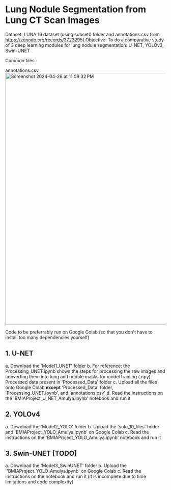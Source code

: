 # Lung Nodule Segmentation from Lung CT Scan Images

Dataset: LUNA 16 dataset (using subset0 folder and annotations.csv from https://zenodo.org/records/3723295)
Objective: To do a comparative study of 3 deep learning modules for lung nodule segmentation: U-NET, YOLOv3, Swin-UNET

Common files:

annotations.csv
<img width="790" alt="Screenshot 2024-04-26 at 11 09 32 PM" src="https://github.com/AmulyaMat/lung-nodule-segmentation/assets/143415536/6abb12b0-6b4e-44b7-aff8-c3ccf348f55f">


Code to be preferrably run on Google Colab (so that you don't have to install too many dependencies yourself)

## 1. U-NET
a. Download the 'Model1_UNET' folder
b. For reference: the Processing_UNET.ipynb shows the steps for processing the raw images and converting them into lung and nodule masks for model training (.npy). 
Processed data present in 'Processed_Data' folder
c. Upload all the files onto Google Colab **except** 'Processed_Data' folder, 'Processing_UNET.ipynb', and 'annotations.csv'
d. Read the instructions on the 'BMIAProject_U_NET_Amulya.ipynb' notebook and run it


## 2. YOLOv4
a. Download the 'Model2_YOLO' folder 
b. Upload the 'yolo_10_files' folder and 'BMIAProject_YOLO_Amulya.ipynb' on Google Colab
c. Read the instructions on the 'BMIAProject_YOLO_Amulya.ipynb' notebook and run it


## 3. Swin-UNET [TODO]
a. Download the 'Model3_SwinUNET' folder
b. Upload the ''BMIAProject_YOLO_Amulya.ipynb' on Google Colab
c. Read the instructions on the notebook and run it 
(it is incomplete due to time limitations and code complexity)
